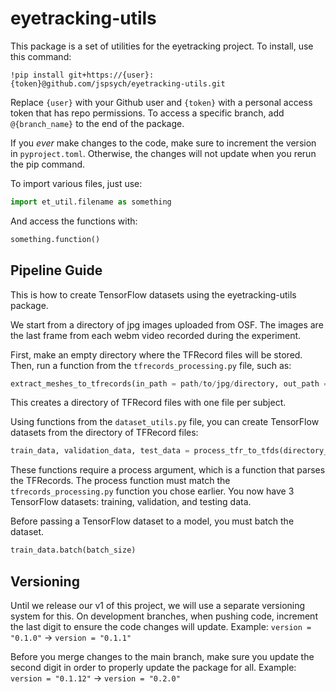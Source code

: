 # eyetracking-utils
This package is a set of utilities for the eyetracking
project. To install, use this command:
```
!pip install git+https://{user}:{token}@github.com/jspsych/eyetracking-utils.git
```
Replace `{user}` with your Github user and `{token}` with a 
personal access token that has repo permissions. To access 
a specific branch, add `@{branch_name}` to the end of the package.

If you *ever* make changes to the code, make sure to increment the 
version in `pyproject.toml`. Otherwise, the changes will not update 
when you rerun the pip command.

To import various files, just use:
```python
import et_util.filename as something 
```
And access the functions with:
```python
something.function()
```
## Pipeline Guide
This is how to create TensorFlow datasets using the eyetracking-utils package.

We start from a directory of jpg images uploaded from OSF. The images are the last frame from each webm video recorded during the experiment.  

First, make an empty directory where the TFRecord files will be stored. Then, run a function from the `tfrecords_processing.py` file, such as:

```python
extract_meshes_to_tfrecords(in_path = path/to/jpg/directory, out_path = path/to/empty/directory)
```

This creates a directory of TFRecord files with one file per subject. 

Using functions from the `dataset_utils.py` file, you can create TensorFlow datasets from the directory of TFRecord files:

```python
train_data, validation_data, test_data = process_tfr_to_tfds(directory_path = path/to/tfrecords, process = parse_tfr_element_mediapipe)
```

These functions require a process argument, which is a function that parses the TFRecords. The process function must match the `tfrecords_processing.py` function you chose earlier. You now have 3 TensorFlow datasets: training, validation, and testing data. 

Before passing a TensorFlow dataset to a model, you must batch the dataset. 

```python
train_data.batch(batch_size)
```


## Versioning
Until we release our v1 of this project, we will use a separate 
versioning system for this. On development branches, when pushing 
code, increment the last digit to ensure the code changes will update. 
Example: `version = "0.1.0"` -> `version = "0.1.1"`

Before you merge changes to the main branch, make sure you update the 
second digit in order to properly update the package for all. 
Example: `version = "0.1.12"` -> `version = "0.2.0"`
